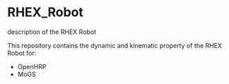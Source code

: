 RHEX_Robot
==========

description of the RHEX Robot


This repository contains the dynamic and kinematic property of the RHEX Robot for:
- OpenHRP
- MoGS 
